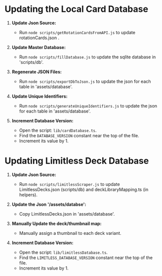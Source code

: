 # Updating the Local Card Database

1.  **Update Json Source:**

    - Run `node scripts/getRotationCardsFromAPI.js` to update rotationCards.json .

2.  **Update Master Database:**

    - Run `node scripts/fillDatabase.js` to update the sqlite database in  
      'scripts/db'.

3.  **Regenerate JSON Files:**

    - Run `node scripts/exportDbToJson.js` to update the json for each table in 'assets/database'.

4.  **Update Unique Identifiers:**

    - Run `node scripts/generateUniqueIdentifiers.js` to update the json for each table in 'assets/database'.

5.  **Increment Database Version:**

    - Open the script: `lib/cardDatabase.ts`.
    - Find the `DATABASE_VERSION` constant near the top of the file.
    - Increment its value by 1.

# Updating Limitless Deck Database

1.  **Update Json Source:**

    - Run `node scripts/limitlessScraper.js` to update LimitlessDecks.json (scripts/db) and deckLibraryMapping.ts (in
      helpers).

2.  **Update the Json '/assets/databse':**

    - Copy LimitlessDecks.json in 'assets/database'.

3.  **Manually Update the deck/thumbnail map:**

    - Manually assign a thumbnail to each deck variant.

4.  **Increment Database Version:**

    - Open the script: `lib/limitlessDatabase.ts`.
    - Find the `LIMITLESS_DATABASE_VERSION` constant near the top of the file.
    - Increment its value by 1.

